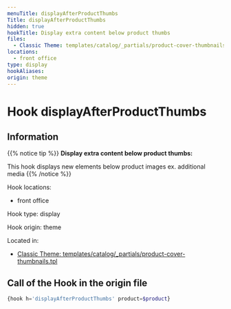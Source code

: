 ```yaml
---
menuTitle: displayAfterProductThumbs
Title: displayAfterProductThumbs
hidden: true
hookTitle: Display extra content below product thumbs
files:
  - Classic Theme: templates/catalog/_partials/product-cover-thumbnails.tpl
locations:
  - front office
type: display
hookAliases:
origin: theme
---
```


# Hook displayAfterProductThumbs

## Information

{{% notice tip %}}
**Display extra content below product thumbs:** 

This hook displays new elements below product images ex. additional media
{{% /notice %}}

Hook locations: 
  - front office

Hook type: display

Hook origin: theme

Located in: 
  - [Classic Theme: templates/catalog/_partials/product-cover-thumbnails.tpl](https://github.com/PrestaShop/classic-theme/blob/develop/templates/catalog/_partials/product-cover-thumbnails.tpl)

## Call of the Hook in the origin file

```php
{hook h='displayAfterProductThumbs' product=$product}
```